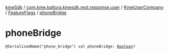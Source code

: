 [kmeSdk](../../../index.md) / [com.kme.kaltura.kmesdk.rest.response.user](../../index.md) / [KmeUserCompany](../index.md) / [FeatureFlags](index.md) / [phoneBridge](./phone-bridge.md)

# phoneBridge

`@SerializedName("phone_bridge") val phoneBridge: `[`Boolean`](https://kotlinlang.org/api/latest/jvm/stdlib/kotlin/-boolean/index.html)`?`